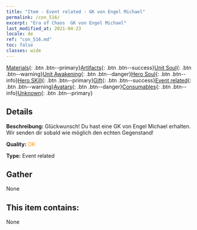 ```yaml
---
title: "Item - Event related - GK von Engel Michael"
permalink: /con_516/
excerpt: "Era of Chaos  GK von Engel Michael"
last_modified_at: 2021-04-23
locale: de
ref: "con_516.md"
toc: false
classes: wide
---
```

 [Materials](/ItemsDE/){: .btn .btn--primary}[Artifacts](/ItemsDE/Artifacts/){: .btn .btn--success}[Unit Soul](/ItemsDE/UnitSoul/){: .btn .btn--warning}[Unit Awakening](/ItemsDE/UnitAwakening/){: .btn .btn--danger}[Hero Soul](/ItemsDE/HeroSoul/){: .btn .btn--info}[Hero SKill](/ItemsDE/HeroSkill/){: .btn .btn--primary}[Gift](/ItemsDE/Gift/){: .btn .btn--success}[Event related](/ItemsDE/Events/){: .btn .btn--warning}[Avatars](/ItemsDE/Avatars/){: .btn .btn--danger}[Consumables](/ItemsDE/Consumables/){: .btn .btn--info}[Unknown](/ItemsDE/Unknown/){: .btn .btn--primary}

## Details
 **Beschreibung:** Glückwunsch! Du hast eine GK von Engel Michael erhalten. Wir senden dir sobald wie möglich den echten Gegenstand!

 **Quality:** <span style="color: #FF8C00">OK</span>

 **Type:** Event related

## Gather

  None

## This item contains:

  None

